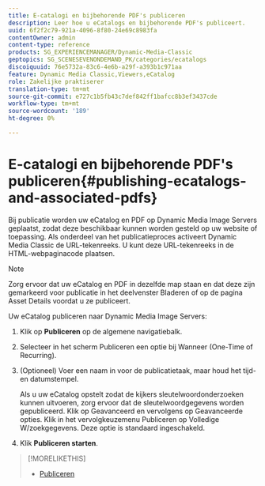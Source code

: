 ```yaml
---
title: E-catalogi en bijbehorende PDF's publiceren
description: Leer hoe u eCatalogs en bijbehorende PDF's publiceert.
uuid: 6f2f2c79-921a-4096-8f80-24e69c8983fa
contentOwner: admin
content-type: reference
products: SG_EXPERIENCEMANAGER/Dynamic-Media-Classic
geptopics: SG_SCENESEVENONDEMAND_PK/categories/ecatalogs
discoiquuid: 76e5732a-83c6-4e6b-a29f-a393b1c971aa
feature: Dynamic Media Classic,Viewers,eCatalog
role: Zakelijke praktiserer
translation-type: tm+mt
source-git-commit: e727c1b5fb43c7def842ff1bafcc8b3ef3437cde
workflow-type: tm+mt
source-wordcount: '189'
ht-degree: 0%

---
```



# E-catalogi en bijbehorende PDF&#39;s publiceren{#publishing-ecatalogs-and-associated-pdfs}

Bij publicatie worden uw eCatalog en PDF op Dynamic Media Image Servers geplaatst, zodat deze beschikbaar kunnen worden gesteld op uw website of toepassing. Als onderdeel van het publicatieproces activeert Dynamic Media Classic de URL-tekenreeks. U kunt deze URL-tekenreeks in de HTML-webpaginacode plaatsen.

>[!NOTE]
>
>Zorg ervoor dat uw eCatalog en PDF in dezelfde map staan en dat deze zijn gemarkeerd voor publicatie in het deelvenster Bladeren of op de pagina Asset Details voordat u ze publiceert.

Uw eCatalog publiceren naar Dynamic Media Image Servers:

1. Klik op **Publiceren** op de algemene navigatiebalk.
1. Selecteer in het scherm Publiceren een optie bij Wanneer (One-Time of Recurring).
1. (Optioneel) Voer een naam in voor de publicatietaak, maar houd het tijd- en datumstempel.

   Als u uw eCatalog opstelt zodat de kijkers sleutelwoordonderzoeken kunnen uitvoeren, zorg ervoor dat de sleutelwoordgegevens worden gepubliceerd. Klik op Geavanceerd en vervolgens op Geavanceerde opties. Klik in het vervolgkeuzemenu Publiceren op Volledige W/zoekgegevens. Deze optie is standaard ingeschakeld.

1. Klik **Publiceren starten**.

>[!MORELIKETHIS]
>
>* [Publiceren](publishing-files.md)

